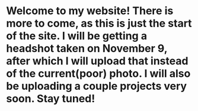 # Welcome to my website! There is more to come, as this is just the start of the site. I will be getting a headshot taken on November 9, after which I will upload that instead of the current(poor) photo. I will also be uploading a couple projects very soon. Stay tuned!
